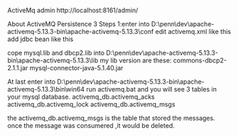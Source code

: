 ActiveMq admin
http://localhost:8161/admin/

About ActiveMQ Persistence
3 Steps
1:enter into D:\penn\dev\apache-activemq-5.13.3-bin\apache-activemq-5.13.3\conf
edit activemq.xml
like this
        <persistenceAdapter>
            <!--<kahaDB directory="${activemq.data}/kahadb"/>-->
			<jdbcPersistenceAdapter dataSource="#mysql-ds"/>
        </persistenceAdapter>
add jdbc bean
like this
        <bean id="mysql-ds" class="org.apache.commons.dbcp2.BasicDataSource" destroy-method="close">
            <property name="driverClassName" value="com.mysql.jdbc.Driver"/>
            <property name="url" value="jdbc:mysql://localhost:3306/activemq_db?relaxAutoCommit=true"/>
            <property name="username" value="root"/>
            <property name="password" value="root"/>
            <property name="poolPreparedStatements" value="true"/>
        </bean>
        
        
cope mysql.lib and dbcp2.lib into 
D:\penn\dev\apache-activemq-5.13.3-bin\apache-activemq-5.13.3\lib
my lib version are these:
commons-dbcp2-2.1.1.jar
mysql-connector-java-5.1.40.jar


At last
enter into D:\penn\dev\apache-activemq-5.13.3-bin\apache-activemq-5.13.3\bin\win64
run activemq.bat
and you will see 3 tables in your mysql database.
activemq_db.activemq_acks
activemq_db.activemq_lock
activemq_db.activemq_msgs

the activemq_db.activemq_msgs is the table that stored the messages.
once the message was consumered ,it would be deleted.
        

